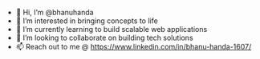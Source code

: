 - 👋 Hi, I’m @bhanuhanda
- 👀 I’m interested in bringing concepts to life
- 🌱 I’m currently learning to build scalable web applications
- 💞️ I’m looking to collaborate on building tech solutions
- 📫 Reach out to me @ https://www.linkedin.com/in/bhanu-handa-1607/

<!---
bhanuhanda/bhanuhanda is a ✨ special ✨ repository because its `README.md` (this file) appears on your GitHub profile.
You can click the Preview link to take a look at your changes.
--->
